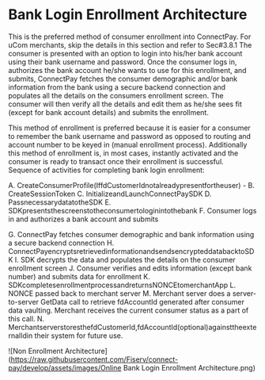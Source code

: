 # Bank Login Enrollment Architecture
This is the preferred method of consumer enrollment into ConnectPay.
For uCom merchants, skip the details in this section and refer to Sec#3.8.1
The consumer is presented with an option to login into his/her bank account using their bank username and password. Once the consumer logs in, authorizes the bank account he/she wants to use for this enrollment, and submits, ConnectPay fetches the consumer demographic and/or bank information from the bank using a secure backend connection and populates all the details on the consumers enrollment screen. The consumer will then verify all the details and edit them as he/she sees fit (except for bank account details) and submits the enrollment.

This method of enrollment is preferred because it is easier for a consumer to remember the bank username and password as opposed to routing and account number to be keyed in (manual enrollment process). Additionally this method of enrollment is, in most cases, instantly activated and the consumer is ready to transact once their enrollment is successful.
Sequence of activities for completing bank login enrollment:

A. CreateConsumerProfile(IffdCustomerIdnotalreadypresentfortheuser)  - <LINK>
B. CreateSessionToken <LINK>
C. InitializeandLaunchConnectPaySDK <LINK>
D. PassnecessarydatatotheSDK <LINK>
E. SDKpresentsthescreenstotheconsumertologinintothebank <LINK>
F. Consumer logs in and authorizes a bank account and submits

G. ConnectPay fetches consumer demographic and bank information using a secure backend connection
H. ConnectPayencryptsretrievedinformationandsendsencrypteddatabacktoSDK <LINK>
I. SDK decrypts the data and populates the details on the consumer enrollment screen
J. Consumer verifies and edits information (except bank number) and submits data for enrollment
K. SDKcompletesenrollmentprocessandreturnsNONCEtomerchantApp <LINK>
L. NONCE passed back to merchant server
M. Merchant server does a server-to-server GetData call to retrieve fdAccountId generated after consumer data vaulting. Merchant receives the current consumer status as a part of this call.
N. MerchantserverstoresthefdCustomerId,fdAccountId(optional)againsttheexternalIdin their system for future use.

![Non Enrollment Architecture](https://raw.githubusercontent.com/Fiserv/connect-pay/develop/assets/images/Online Bank Login Enrollment Architecture.png)